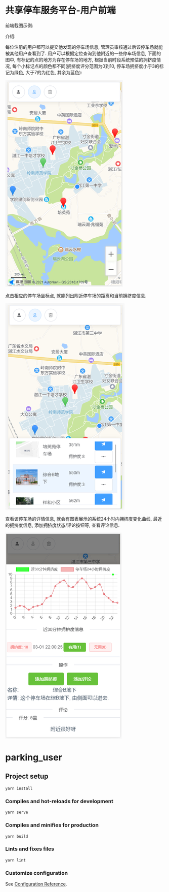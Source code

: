 # 共享停车服务平台-用户前端

前端截图示例:

介绍:

每位注册的用户都可以提交他发现的停车场信息, 管理员审核通过后该停车场就能被其他用户查看到了. 用户可以根据定位查询到他附近的一些停车场信息, 下面的图中, 有标记的点的地方为存在停车场的地方, 根据当前时段系统预估的拥挤度情况, 每个小标记点的颜色都不同(拥挤度评分范围为0到10, 停车场拥挤度小于3的标记为绿色, 大于7的为红色, 其余为蓝色):

![](picture/home.png)

点击相应的停车场坐标点, 就能列出附近停车场的距离和当前拥挤度信息.

![](picture/list.png)

查看该停车场的详情信息, 就会有图表展示的系统24小时内拥挤度变化曲线, 最近的拥挤度信息, 添加拥挤度状态/评论按钮等, 查看评论信息. 

![](picture/detail.png)

# parking_user

## Project setup
```
yarn install
```

### Compiles and hot-reloads for development
```
yarn serve
```

### Compiles and minifies for production
```
yarn build
```

### Lints and fixes files
```
yarn lint
```

### Customize configuration
See [Configuration Reference](https://cli.vuejs.org/config/).
